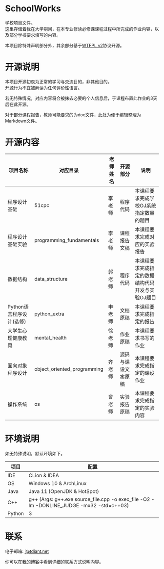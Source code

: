 # SchoolWorks

学校项目文件。  
这里存储着我在大学期间，在本专业修读必修课课程过程中所完成的作业内容，以及部分学校要求填写的内容。

本项目除特殊声明部分外，其余部分基于[WTFPL v2](https://en.wikipedia.org/wiki/WTFPL)协议开源。

# 开源说明

本项目开源初衷为正常的学习与交流目的，非其他目的。  
开源行为不宜被解读为任何评价性语言。

若无特殊情况，对应内容将会被抹去必要的个人信息后，于课程布置此作业的3天后在此开源。

对于部分课程报告，教师可能要求的为doc文件，此处为便于编辑整理为Markdown文件。

# 开源内容

项目名称 | 对应目录 | 老师姓名 | 开源部分 | 说明  
-|-|-|-|- 
程序设计基础 | 51cpc | 李老师 | 程序代码 | 本课程要求完成学校OJ系统指定数量的题目
程序设计基础实验 | programming_fundamentals | 李老师 | 课程报告文稿 | 本课程要求完成对应的实验报告
数据结构 | data_structure | 郭老师 | 程序代码 | 本课程要求完成指定的数据结构代码开发与实验OJ题目
Python语言程序设计(选修) | python_extra | 申老师 | 文档原稿 | 本课程要求完成指定的报告
大学生心理健康教育 | mental_health | 徐老师 | 作业原稿 | 本课程要求书写的作业
面向对象程序设计 | object_oriented_programming | 齐老师 | 源码与课设文案原稿 | 本课程要求完成指定的课设作业
操作系统 | os | 曾老师 | 实验报告原稿 | 本课程要求完成指定的实验内容

# 环境说明

如无特殊说明，默认环境如下。

项目 | 配置
-|-
IDE | CLion & IDEA
OS | Windows 10 & ArchLinux
Java | Java 11 (OpenJDK & HotSpot)
C++ | g++ (Args: g++.exe source_file.cpp -o exec_file -O2 -lm -DONLINE_JUDGE -mx32 -std=c++03)
Python | 3

# 联系

电子邮箱: i@tdiant.net

你可以在[我的博客](https://blog.tdiant.net/about/)中看到详细的联系方式说明内容。
